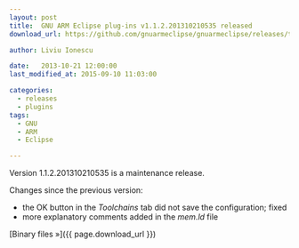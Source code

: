 ```yaml
---
layout: post
title:  GNU ARM Eclipse plug-ins v1.1.2.201310210535 released
download_url: https://github.com/gnuarmeclipse/gnuarmeclipse/releases/tag/v1.1.2-201310210535

author: Liviu Ionescu

date:   2013-10-21 12:00:00
last_modified_at: 2015-09-10 11:03:00

categories:
  - releases
  - plugins
tags:
  - GNU 
  - ARM
  - Eclipse

---
```


Version 1.1.2.201310210535 is a maintenance release.

Changes since the previous version:

* the OK button in the _Toolchains_ tab did not save the configuration; fixed
* more explanatory comments added in the _mem.ld_ file

[Binary files »]({{ page.download_url }})
